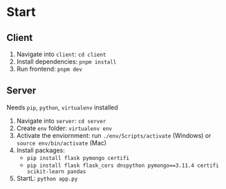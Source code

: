 # Start

## Client

1. Navigate into `client`: `cd client`
2. Install dependencies: `pnpm install`
3. Run frontend: `pnpm dev`

## Server

Needs `pip`, `python`, `virtualenv` installed

1. Navigate into `server`: `cd server`
2. Create `env` folder: `virtualenv env`
3. Activate the enviornment: run `./env/Scripts/activate` (Windows) or `source env/bin/activate` (Mac)
4. Install packages:
   - `pip install flask pymongo certifi`
   - `pip install flask flask_cors dnspython pymongo==3.11.4 certifi scikit-learn pandas`
5. StartL: `python app.py`
